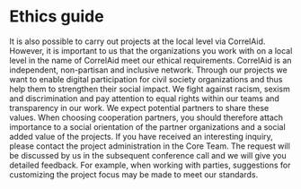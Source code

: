 # Ethics guide

It is also possible to carry out projects at the local level via CorrelAid. However, it is important to us that the organizations you work with on a local level in the name of CorrelAid meet our ethical requirements. CorrelAid is an independent, non-partisan and inclusive network. Through our projects we want to enable digital participation for civil society organizations and thus help them to strengthen their social impact. We fight against racism, sexism and discrimination and pay attention to equal rights within our teams and transparency in our work. We expect potential partners to share these values. When choosing cooperation partners, you should therefore attach importance to a social orientation of the partner organizations and a social added value of the projects. If you have received an interesting inquiry, please contact the project administration in the Core Team. The request will be discussed by us in the subsequent conference call and we will give you detailed feedback. For example, when working with parties, suggestions for customizing the project focus may be made to meet our standards.

